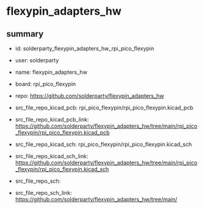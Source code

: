 # flexypin_adapters_hw
 
## summary 
* id: solderparty_flexypin_adapters_hw_rpi_pico_flexypin
* user: solderparty
* name: flexypin_adapters_hw
* board: rpi_pico_flexypin
* repo: https://github.com/solderparty/flexypin_adapters_hw
* src_file_repo_kicad_pcb: rpi_pico_flexypin/rpi_pico_flexypin.kicad_pcb
* src_file_repo_kicad_pcb_link: https://github.com/solderparty/flexypin_adapters_hw/tree/main/rpi_pico_flexypin/rpi_pico_flexypin.kicad_pcb
* src_file_repo_kicad_sch: rpi_pico_flexypin/rpi_pico_flexypin.kicad_sch
* src_file_repo_kicad_sch_link: https://github.com/solderparty/flexypin_adapters_hw/tree/main/rpi_pico_flexypin/rpi_pico_flexypin.kicad_sch

* src_file_repo_sch: 
* src_file_repo_sch_link: https://github.com/solderparty/flexypin_adapters_hw/tree/main/






